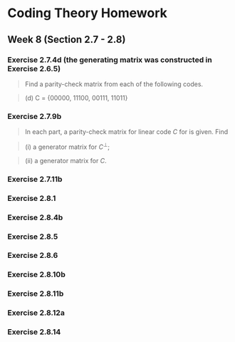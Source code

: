 # Coding Theory Homework

## Week 8 (Section 2.7 - 2.8)

### Exercise 2.7.4d (the generating matrix was constructed in Exercise 2.6.5)

> Find a parity-check matrix from each of the following codes.

> (d)	C = {00000, 11100, 00111, 11011}

### Exercise 2.7.9b

> In each part, a parity-check matrix for linear code *C* for is given. Find 

>(i) a generator matrix for *C*<sup>⊥</sup>; 

>(ii) a generator matrix for *C*.

### Exercise 2.7.11b

### Exercise 2.8.1

### Exercise 2.8.4b

### Exercise 2.8.5

### Exercise 2.8.6

### Exercise 2.8.10b

### Exercise 2.8.11b

### Exercise 2.8.12a

### Exercise 2.8.14
